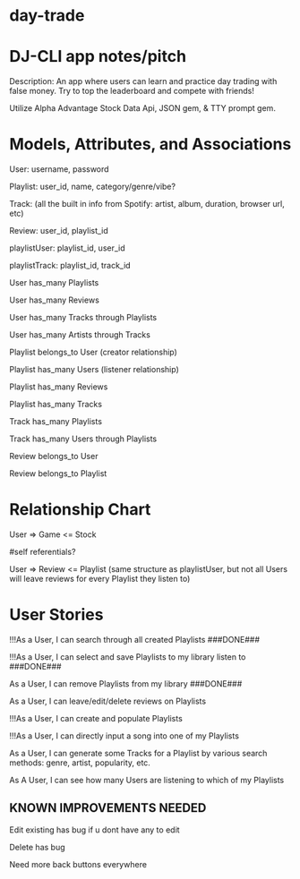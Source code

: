 # day-trade

# DJ-CLI app notes/pitch
Description: An app where users can learn and practice day trading with false money. Try to top the leaderboard and compete with friends! 

Utilize Alpha Advantage Stock Data Api, JSON gem, & TTY prompt gem.


# Models, Attributes, and Associations
User: username, password

Playlist: user_id, name, category/genre/vibe?

Track: (all the built in info from Spotify: artist, album, duration, browser url, etc)

Review: user_id, playlist_id

playlistUser: playlist_id, user_id

playlistTrack: playlist_id, track_id

User has_many Playlists

User has_many Reviews

User has_many Tracks through Playlists

User has_many Artists through Tracks

Playlist belongs_to User (creator relationship)

Playlist has_many Users (listener relationship)

Playlist has_many Reviews

Playlist has_many Tracks

Track has_many Playlists

Track has_many Users through Playlists

Review belongs_to User

Review belongs_to Playlist

# Relationship Chart
User => Game <= Stock 

#self referentials?

User => Review <= Playlist (same structure as playlistUser, but not all Users will leave reviews for every Playlist they listen to)
			 
# User Stories
!!!As a User, I can search through all created Playlists ###DONE###

!!!As a User, I can select and save Playlists to my library listen to ###DONE###

As a User, I can remove Playlists from my library ###DONE###

As a User, I can leave/edit/delete reviews on Playlists

!!!As a User, I can create and populate Playlists

!!!As a User, I can directly input a song into one of my Playlists

As a User, I can generate some Tracks for a Playlist by various search methods: genre, artist, popularity, etc.

As A User, I can see how many Users are listening to which of my Playlists

## KNOWN IMPROVEMENTS NEEDED

Edit existing has bug if u dont have any to edit

Delete has bug 

Need more back buttons everywhere
